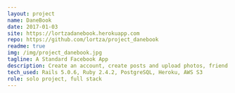 ```yaml
---
layout: project
name: DaneBook
date: 2017-01-03
site: https://lortzadanebook.herokuapp.com
repo: https://github.com/lortza/project_danebook
readme: true
img: /img/project_danebook.jpg
tagline: A Standard Facebook App
description: Create an account, create posts and upload photos, friend and unfriend people, like and unlike posts and comments. It's a FakeBook with image hosting on AWS, and a bunch of seeded profiles from movie characters. It's rocking polymorphic associations and some nifty metaprogramming.
tech_used: Rails 5.0.6, Ruby 2.4.2, PostgreSQL, Heroku, AWS S3
role: solo project, full stack
---
```

